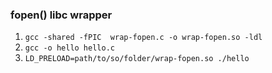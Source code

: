 ### fopen() libc wrapper
1. `gcc -shared -fPIC  wrap-fopen.c -o wrap-fopen.so -ldl`
2. `gcc -o hello hello.c`
3. `LD_PRELOAD=path/to/so/folder/wrap-fopen.so ./hello`
